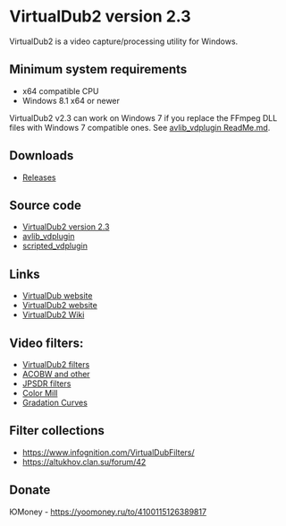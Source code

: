 ﻿# VirtualDub2 version 2.3

VirtualDub2 is a video capture/processing utility for Windows.

## Minimum system requirements

* x64 compatible CPU
* Windows 8.1 x64 or newer

VirtualDub2 v2.3 can work on Windows 7 if you replace the FFmpeg DLL files with Windows 7 compatible ones.
See [avlib_vdplugin ReadMe.md](https://github.com/v0lt/avlib_vdplugin/blob/master/Readme.md).

## Downloads
* [Releases](https://github.com/v0lt/VirtualDub2/releases)

## Source code
* [VirtualDub2 version 2.3](https://github.com/v0lt/VirtualDub2)
* [avlib_vdplugin         ](https://github.com/v0lt/avlib_vdplugin)
* [scripted_vdplugin      ](https://github.com/v0lt/scripted_vdplugin)

## Links
* [VirtualDub website ](https://www.virtualdub.org/)
* [VirtualDub2 website](http://virtualdub2.com/)
* [VirtualDub2 Wiki   ](https://sourceforge.net/p/vdfiltermod/wiki/Home/)

## Video filters:
* [VirtualDub2 filters](https://sourceforge.net/projects/vdfiltermod/files/plugins/)
* [ACOBW and other    ](https://acobw.narod.ru/)
* [JPSDR filters      ](https://github.com/jpsdr/Filtres_JPSDR/releases)
* [Color Mill         ](https://github.com/Bassquake/ColorMill)
* [Gradation Curves   ](https://github.com/magiblot/gradation)

## Filter collections
* https://www.infognition.com/VirtualDubFilters/
* https://altukhov.clan.su/forum/42


## Donate
ЮMoney - https://yoomoney.ru/to/4100115126389817
